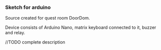 ### Sketch for arduino

Source created for quest room DoorDom.

Device consists of Arduino Nano, matrix keyboard connected to it, buzzer and relay.

//TODO complete description
